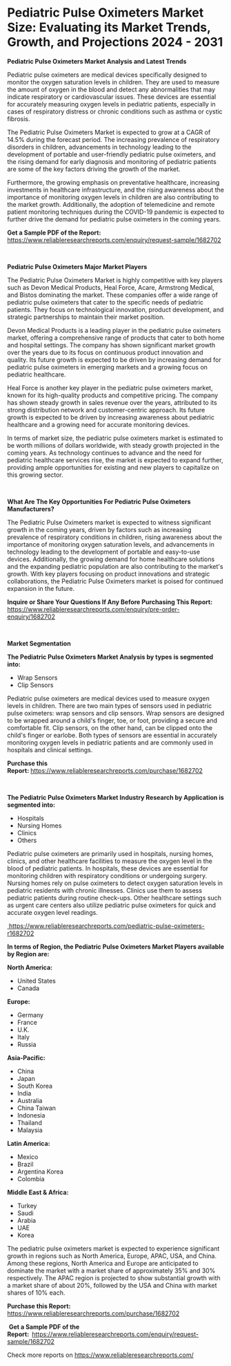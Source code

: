 <p><h1>Pediatric Pulse Oximeters Market Size: Evaluating its Market Trends, Growth, and Projections 2024 - 2031</h1></p><p><strong>Pediatric Pulse Oximeters Market Analysis and Latest Trends</strong></p>
<p><p>Pediatric pulse oximeters are medical devices specifically designed to monitor the oxygen saturation levels in children. They are used to measure the amount of oxygen in the blood and detect any abnormalities that may indicate respiratory or cardiovascular issues. These devices are essential for accurately measuring oxygen levels in pediatric patients, especially in cases of respiratory distress or chronic conditions such as asthma or cystic fibrosis.</p><p>The Pediatric Pulse Oximeters Market is expected to grow at a CAGR of 14.5% during the forecast period. The increasing prevalence of respiratory disorders in children, advancements in technology leading to the development of portable and user-friendly pediatric pulse oximeters, and the rising demand for early diagnosis and monitoring of pediatric patients are some of the key factors driving the growth of the market.</p><p>Furthermore, the growing emphasis on preventative healthcare, increasing investments in healthcare infrastructure, and the rising awareness about the importance of monitoring oxygen levels in children are also contributing to the market growth. Additionally, the adoption of telemedicine and remote patient monitoring techniques during the COVID-19 pandemic is expected to further drive the demand for pediatric pulse oximeters in the coming years.</p></p>
<p><strong>Get a Sample PDF of the Report:&nbsp;</strong> <a href="https://www.reliableresearchreports.com/enquiry/request-sample/1682702">https://www.reliableresearchreports.com/enquiry/request-sample/1682702</a></p>
<p>&nbsp;</p>
<p><strong>Pediatric Pulse Oximeters Major Market Players</strong></p>
<p><p>The Pediatric Pulse Oximeters Market is highly competitive with key players such as Devon Medical Products, Heal Force, Acare, Armstrong Medical, and Bistos dominating the market. These companies offer a wide range of pediatric pulse oximeters that cater to the specific needs of pediatric patients. They focus on technological innovation, product development, and strategic partnerships to maintain their market position.</p><p>Devon Medical Products is a leading player in the pediatric pulse oximeters market, offering a comprehensive range of products that cater to both home and hospital settings. The company has shown significant market growth over the years due to its focus on continuous product innovation and quality. Its future growth is expected to be driven by increasing demand for pediatric pulse oximeters in emerging markets and a growing focus on pediatric healthcare.</p><p>Heal Force is another key player in the pediatric pulse oximeters market, known for its high-quality products and competitive pricing. The company has shown steady growth in sales revenue over the years, attributed to its strong distribution network and customer-centric approach. Its future growth is expected to be driven by increasing awareness about pediatric healthcare and a growing need for accurate monitoring devices.</p><p>In terms of market size, the pediatric pulse oximeters market is estimated to be worth millions of dollars worldwide, with steady growth projected in the coming years. As technology continues to advance and the need for pediatric healthcare services rise, the market is expected to expand further, providing ample opportunities for existing and new players to capitalize on this growing sector.</p></p>
<p>&nbsp;</p>
<p><strong>What Are The Key Opportunities For Pediatric Pulse Oximeters Manufacturers?</strong></p>
<p><p>The Pediatric Pulse Oximeters market is expected to witness significant growth in the coming years, driven by factors such as increasing prevalence of respiratory conditions in children, rising awareness about the importance of monitoring oxygen saturation levels, and advancements in technology leading to the development of portable and easy-to-use devices. Additionally, the growing demand for home healthcare solutions and the expanding pediatric population are also contributing to the market's growth. With key players focusing on product innovations and strategic collaborations, the Pediatric Pulse Oximeters market is poised for continued expansion in the future.</p></p>
<p><strong>Inquire or Share Your Questions If Any Before Purchasing This Report:</strong> <a href="https://www.reliableresearchreports.com/enquiry/pre-order-enquiry/1682702">https://www.reliableresearchreports.com/enquiry/pre-order-enquiry/1682702</a></p>
<p>&nbsp;</p>
<p><strong>Market Segmentation</strong></p>
<p><strong>The Pediatric Pulse Oximeters Market Analysis by types is segmented into:</strong></p>
<p><ul><li>Wrap Sensors</li><li>Clip Sensors</li></ul></p>
<p><p>Pediatric pulse oximeters are medical devices used to measure oxygen levels in children. There are two main types of sensors used in pediatric pulse oximeters: wrap sensors and clip sensors. Wrap sensors are designed to be wrapped around a child's finger, toe, or foot, providing a secure and comfortable fit. Clip sensors, on the other hand, can be clipped onto the child's finger or earlobe. Both types of sensors are essential in accurately monitoring oxygen levels in pediatric patients and are commonly used in hospitals and clinical settings.</p></p>
<p><strong>Purchase this Report:&nbsp;</strong><a href="https://www.reliableresearchreports.com/purchase/1682702">https://www.reliableresearchreports.com/purchase/1682702</a></p>
<p>&nbsp;</p>
<p><strong>The Pediatric Pulse Oximeters Market Industry Research by Application is segmented into:</strong></p>
<p><ul><li>Hospitals</li><li>Nursing Homes</li><li>Clinics</li><li>Others</li></ul></p>
<p><p>Pediatric pulse oximeters are primarily used in hospitals, nursing homes, clinics, and other healthcare facilities to measure the oxygen level in the blood of pediatric patients. In hospitals, these devices are essential for monitoring children with respiratory conditions or undergoing surgery. Nursing homes rely on pulse oximeters to detect oxygen saturation levels in pediatric residents with chronic illnesses. Clinics use them to assess pediatric patients during routine check-ups. Other healthcare settings such as urgent care centers also utilize pediatric pulse oximeters for quick and accurate oxygen level readings.</p></p>
<p><a href="https://www.reliableresearchreports.com/pediatric-pulse-oximeters-r1682702">&nbsp;https://www.reliableresearchreports.com/pediatric-pulse-oximeters-r1682702</a></p>
<p><strong>In terms of Region, the Pediatric Pulse Oximeters Market Players available by Region are:</strong></p>
<p>
    <p> <strong> North America: </strong>
        <ul>
            <li>United States</li>
            <li>Canada</li>
        </ul>
        </p> 
    <p> <strong> Europe: </strong>
        <ul>
            <li>Germany</li>
            <li>France</li>
            <li>U.K.</li>
            <li>Italy</li>
            <li>Russia</li>
        </ul>
        </p> 
    <p> <strong> Asia-Pacific: </strong>
        <ul>
            <li>China</li>
            <li>Japan</li>
            <li>South Korea</li>
            <li>India</li>
            <li>Australia</li>
            <li>China Taiwan</li>
            <li>Indonesia</li>
            <li>Thailand</li>
            <li>Malaysia</li>
        </ul>
        </p> 
    <p> <strong> Latin America: </strong>
        <ul>
            <li>Mexico</li>
            <li>Brazil</li>
            <li>Argentina Korea</li>
            <li>Colombia</li>
        </ul>
        </p> 
    <p> <strong> Middle East & Africa: </strong>
        <ul>
            <li>Turkey</li>
            <li>Saudi</li>
            <li>Arabia</li>
            <li>UAE</li>
            <li>Korea</li>
        </ul>
    </p>
    </p>
<p><p>The pediatric pulse oximeters market is expected to experience significant growth in regions such as North America, Europe, APAC, USA, and China. Among these regions, North America and Europe are anticipated to dominate the market with a market share of approximately 35% and 30% respectively. The APAC region is projected to show substantial growth with a market share of about 20%, followed by the USA and China with market shares of 10% each.</p></p>
<p><strong>Purchase this Report: </strong><a href="https://www.reliableresearchreports.com/purchase/1682702">https://www.reliableresearchreports.com/purchase/1682702</a></p>
<p>&nbsp;<strong>Get a Sample PDF of the Report:&nbsp;&nbsp;</strong><a href="https://www.reliableresearchreports.com/enquiry/request-sample/1682702">https://www.reliableresearchreports.com/enquiry/request-sample/1682702</a></p>
<p><strong></strong></p>
<p>Check more reports on <a href="https://www.reliableresearchreports.com/">https://www.reliableresearchreports.com/</a></p>